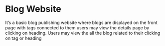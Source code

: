 # Blog Website 
It’s a basic blog publishing website where blogs are displayed on the front page with tags connected to them users may view the details page by clicking on heading.
Users may view the all the blog related to their clicking on tag or heading



